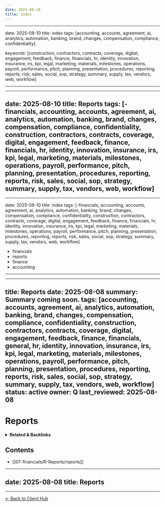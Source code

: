```yaml
---
date: 2025-08-10
title: index
---
```

---
date: 2025-08-10
title: index
tags: [accounting, accounts, agreement, ai, analytics, automation, banking, brand, changes, compensation, compliance, confidentiality]

keywords: [construction, contractors, contracts, coverage, digital, engagement, feedback, finance, financials, hr, identity, innovation, insurance, irs, kpi, legal, marketing, materials, milestones, operations, payroll, performance, pitch, planning, presentation, procedures, reporting, reports, risk, sales, social, sop, strategy, summary, supply, tax, vendors, web, workflow]

---
---
date: 2025-08-10
title: Reports
tags: [-financials, accounting, accounts, agreement, ai, analytics, automation, banking, brand, changes, compensation, compliance, confidentiality, construction, contractors, contracts, coverage, digital, engagement, feedback, finance, financials, hr, identity, innovation, insurance, irs, kpi, legal, marketing, materials, milestones, operations, payroll, performance, pitch, planning, presentation, procedures, reporting, reports, risk, sales, social, sop, strategy, summary, supply, tax, vendors, web, workflow]
---
---
date: 2025-08-10
title: index
tags: [-financials, accounting, accounts, agreement, ai, analytics, automation, banking, brand, changes, compensation, compliance, confidentiality, construction, contractors, contracts, coverage, digital, engagement, feedback, finance, financials, hr, identity, innovation, insurance, irs, kpi, legal, marketing, materials, milestones, operations, payroll, performance, pitch, planning, presentation, procedures, reporting, reports, risk, sales, social, sop, strategy, summary, supply, tax, vendors, web, workflow]
  - financials
  - reports
  - finance
  - accounting
---
---
title: Reports
date: 2025-08-08
summary: Summary coming soon.
tags: [accounting, accounts, agreement, ai, analytics, automation, banking, brand, changes, compensation, compliance, confidentiality, construction, contractors, contracts, coverage, digital, engagement, feedback, finance, financials, general, hr, identity, innovation, insurance, irs, kpi, legal, marketing, materials, milestones, operations, payroll, performance, pitch, planning, presentation, procedures, reporting, reports, risk, sales, social, sop, strategy, summary, supply, tax, vendors, web, workflow]
status: active
owner: Q
last_reviewed: 2025-08-08
---
# Reports

<!-- RELATED:START -->

<details>
<summary><strong>Related & Backlinks</strong></summary>

- [[01-scope/A-Your-Details]]
- [[01-scope/B-QiSuiteTM-Overview]]
- [[01-scope/C-Scope-of-Services]]
- [[01-scope/D-What-I-Do]]
- [[01-scope/E-What-I-DON-T-Do]]
- [[01-scope/F-What-I-Expect-From-You]]
- [[01-scope/G-KPIs-Goals]]
- [[02-investment/A-Investment-Payment-Terms]]
- [[02-investment/B-ROI-Payment-Projection-Example]]
- [[03-roadmap-strategies-faqs/A-Roadmap]]
- [[03-roadmap-strategies-faqs/B-Strategies]]
- [[03-roadmap-strategies-faqs/C-FAQs]]
- [[05-agreement/A. Agreement Sections]]
- [[07-financials/A-Assets/assets]]
- [[07-financials/B-Banks/banking]]
- [[07-financials/C-Contractors/payroll-contractors]]
- [[07-financials/D-Liability/loans-n-credit]]
- [[07-financials/E-Expenses/expenses]]
- [[07-financials/F-Entity-Docs/entity-docs]]
- [[07-financials/I-Insurance/insurance]]
- [[07-financials/O-Others/other-deductions]]
- [[07-financials/R-Reports/reports]]
- [[07-financials/T-Taxes/taxes]]
- [[08-marketing/A-Brand-Assets/logos-and-assets]]
- [[08-marketing/B-Sales-Materials/sales-materials]]
- [[08-marketing/D-Decks/brochures-and-decks]]
- [[08-marketing/E-Testimonials/testimonials]]
- [[08-marketing/F-Websites/website-and-socials]]
- [[08-marketing/marketing-overview]]
- [[09-operations/A-Sops/sample-sop]]
- [[09-operations/A-Sops/standard-ops]]
- [[09-operations/C-Vendors/vendors-list]]
- [[09-operations/operations-overview]]
- [[10-technology/A-Architecture/cfo-os-technical-architecture]]
- [[10-technology/B-Development/integrations]]
- [[10-technology/B-Development/web-deployment-readme]]
- [[10-technology/C-Chatbot/chatbot-readme]]
- [[10-technology/D-Docs/client-installation-guide]]
- [[10-technology/D-Docs/deployment-checklist]]
- [[10-technology/D-Docs/licenses-and-keys]]
- [[10-technology/E-Tech-Stack/technology]]
- [[10-technology/E-Tech-Stack/tools-stack]]
- [[11-legal-compliance/legal-compliance]]
- [[12-human-resources/hr-overview]]
- [[12-human-resources/policies-and-handbooks]]
- [[12-human-resources/team-directory]]
- [[13-engagements/0803-proposed/readme]]
- [[13-engagements/engagements]]
- [[14-analytics/A-Work Summaries/2025-08-09-BuiltByRays Launch Day Work Log & ROI Final]]
- [[99-archives/archives-overview]]
- [[.]]

</details>

<!-- RELATED:END -->

<!-- AUTO-TOC:START -->

## Contents
- [[07-financials/R-Reports/reports]]

<!-- AUTO-TOC:END -->

---
date: 2025-08-08
title: Reports
---

---
[← Back to Client Hub](https://www.builtbyrays.com/Client-Vault/portal)

